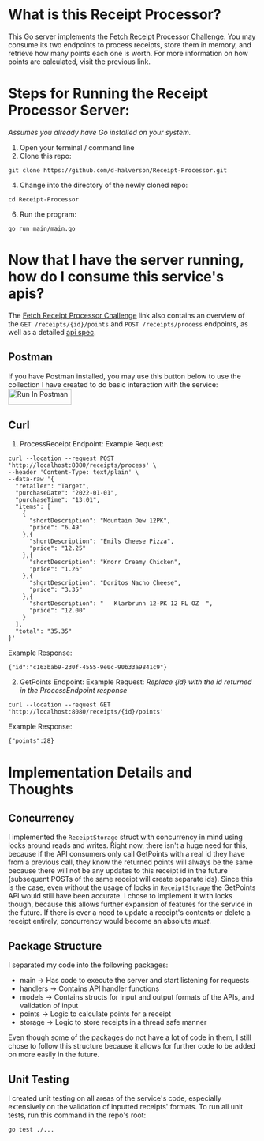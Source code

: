 # What is this Receipt Processor?
This Go server implements the [Fetch Receipt Processor Challenge](https://github.com/fetch-rewards/receipt-processor-challenge). You may consume its two endpoints to process receipts, store them in memory, and retrieve how many points each one is worth. For more information on how points are calculated, visit the previous link.

# Steps for Running the Receipt Processor Server:
*Assumes you already have Go installed on your system.*
1. Open your terminal / command line
2. Clone this repo:
```
git clone https://github.com/d-halverson/Receipt-Processor.git
```
4. Change into the directory of the newly cloned repo:
```
cd Receipt-Processor
```
6. Run the program:
```
go run main/main.go
```

# Now that I have the server running, how do I consume this service's apis?
The [Fetch Receipt Processor Challenge](https://github.com/fetch-rewards/receipt-processor-challenge) link also contains an overview of the `GET /receipts/{id}/points` and `POST /receipts/process` endpoints, as well as a detailed [api spec](https://github.com/fetch-rewards/receipt-processor-challenge/blob/main/api.yml).

## Postman
If you have Postman installed, you may use this button below to use the collection I have created to do basic interaction with the service:
[<img src="https://run.pstmn.io/button.svg" alt="Run In Postman" style="width: 128px; height: 32px;">](https://god.gw.postman.com/run-collection/13928979-6f22523b-9509-4503-b99f-f0ce192a3c22?action=collection%2Ffork&source=rip_markdown&collection-url=entityId%3D13928979-6f22523b-9509-4503-b99f-f0ce192a3c22%26entityType%3Dcollection%26workspaceId%3D64452a18-21f5-46d9-a5de-751bdc34fe83)

## Curl
1. ProcessReceipt Endpoint:
Example Request:
```
curl --location --request POST 'http://localhost:8080/receipts/process' \
--header 'Content-Type: text/plain' \
--data-raw '{
  "retailer": "Target",
  "purchaseDate": "2022-01-01",
  "purchaseTime": "13:01",
  "items": [
    {
      "shortDescription": "Mountain Dew 12PK",
      "price": "6.49"
    },{
      "shortDescription": "Emils Cheese Pizza",
      "price": "12.25"
    },{
      "shortDescription": "Knorr Creamy Chicken",
      "price": "1.26"
    },{
      "shortDescription": "Doritos Nacho Cheese",
      "price": "3.35"
    },{
      "shortDescription": "   Klarbrunn 12-PK 12 FL OZ  ",
      "price": "12.00"
    }
  ],
  "total": "35.35"
}'
```
Example Response:
```
{"id":"c163bab9-230f-4555-9e0c-90b33a9841c9"}
```
2. GetPoints Endpoint:
Example Request:
*Replace {id} with the id returned in the ProcessEndpoint response*
```
curl --location --request GET 'http://localhost:8080/receipts/{id}/points'
```
Example Response:
```
{"points":28}
```

# Implementation Details and Thoughts
## Concurrency
I implemented the `ReceiptStorage` struct with concurrency in mind using locks around reads and writes. Right now, there isn't a huge need for this, because if the API consumers only call GetPoints with a real id they have from a previous call, they know the returned points will always be the same because there will not be any updates to this receipt id in the future (subsequent POSTs of the same receipt will create separate ids). Since this is the case, even without the usage of locks in `ReceiptStorage` the GetPoints API would still have been accurate. I chose to implement it with locks though, because this allows further expansion of features for the service in the future. If there is ever a need to update a receipt's contents or delete a receipt entirely, concurrency would become an absolute _must_.

## Package Structure
I separated my code into the following packages:
- main -> Has code to execute the server and start listening for requests
- handlers -> Contains API handler functions
- models -> Contains structs for input and output formats of the APIs, and validation of input
- points -> Logic to calculate points for a receipt
- storage -> Logic to store receipts in a thread safe manner

Even though some of the packages do not have a lot of code in them, I still chose to follow this structure because it allows for further code to be added on more easily in the future.

## Unit Testing
I created unit testing on all areas of the service's code, especially extensively on the validation of inputted receipts' formats. To run all unit tests, run this command in the repo's root:
```
go test ./...
```



